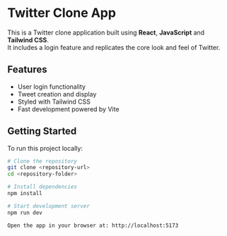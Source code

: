 # Twitter Clone App

This is a Twitter clone application built using **React**, **JavaScript** and **Tailwind CSS**.  
It includes a login feature and replicates the core look and feel of Twitter.

## Features
- User login functionality
- Tweet creation and display
- Styled with Tailwind CSS
- Fast development powered by Vite

## Getting Started

To run this project locally:

```bash
# Clone the repository
git clone <repository-url>
cd <repository-folder>

# Install dependencies
npm install

# Start development server
npm run dev

Open the app in your browser at: http://localhost:5173
```
